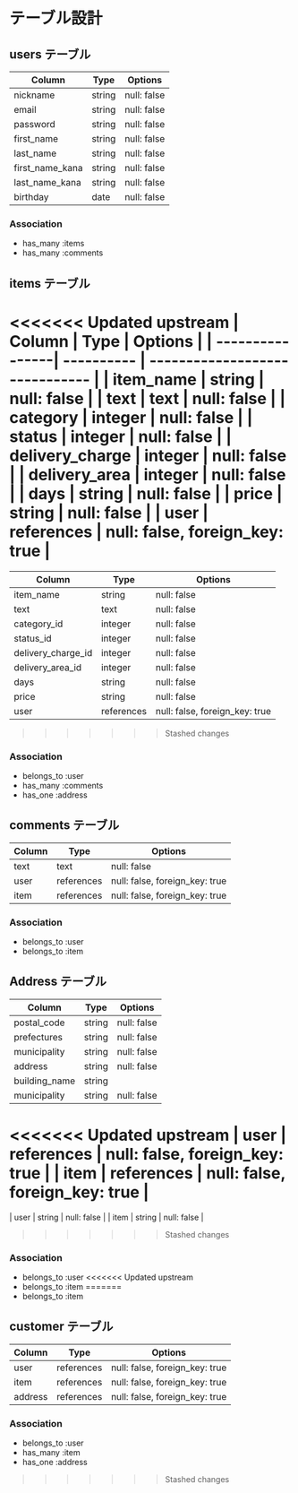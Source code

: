 # テーブル設計

## users テーブル

| Column           | Type   | Options     |
| ---------------- | ------ | ----------- |
| nickname         | string | null: false |
| email            | string | null: false |
| password         | string | null: false |
| first_name       | string | null: false |
| last_name        | string | null: false |
| first_name_kana  | string | null: false |
| last_name_kana   | string | null: false |
| birthday         | date   | null: false |


### Association

- has_many :items
- has_many :comments

## items テーブル

<<<<<<< Updated upstream
| Column          | Type       | Options                        |
| ----------------| ---------- | ------------------------------ |
| item_name       | string     | null: false                    |
| text            | text       | null: false                    |
| category        | integer    | null: false                    |
| status          | integer    | null: false                    |
| delivery_charge | integer    | null: false                    |
| delivery_area   | integer    | null: false                    |
| days            | string     | null: false                    |
| price           | string     | null: false                    |
| user            | references | null: false, foreign_key: true |
=======
| Column             | Type       | Options                        |
| ------------------ | ---------- | ------------------------------ |
| item_name          | string     | null: false                    |
| text               | text       | null: false                    |
| category_id        | integer    | null: false                    |
| status_id          | integer    | null: false                    |
| delivery_charge_id | integer    | null: false                    |
| delivery_area_id   | integer    | null: false                    |
| days               | string     | null: false                    |
| price              | string     | null: false                    |
| user               | references | null: false, foreign_key: true |
>>>>>>> Stashed changes


### Association

- belongs_to :user
- has_many   :comments
- has_one    :address

## comments テーブル

| Column | Type       | Options                        |
| ------ | ---------- | ------------------------------ |
| text   | text       | null: false                    |
| user   | references | null: false, foreign_key: true |
| item   | references | null: false, foreign_key: true |


### Association

- belongs_to :user
- belongs_to :item

## Address テーブル

| Column        | Type       | Options                        |
| ------------- | ---------- | ------------------------------ |
| postal_code   | string     | null: false                    |
| prefectures   | string     | null: false                    |
| municipality  | string     | null: false                    |
| address       | string     | null: false                    |
| building_name | string     |                                |
| municipality  | string     | null: false                    |
<<<<<<< Updated upstream
| user          | references | null: false, foreign_key: true |
| item          | references | null: false, foreign_key: true |
=======
| user          | string     | null: false                    |
| item          | string     | null: false                    |
>>>>>>> Stashed changes

### Association

- belongs_to :user
<<<<<<< Updated upstream
- belongs_to :item
=======
- belongs_to :item



## customer テーブル

| Column  | Type       | Options                        |
| ------- | ---------- | ------------------------------ |
| user    | references | null: false, foreign_key: true |
| item    | references | null: false, foreign_key: true |
| address | references | null: false, foreign_key: true |


### Association

- belongs_to :user
- has_many   :item
- has_one    :address

>>>>>>> Stashed changes
